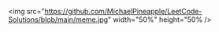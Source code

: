 <img src="https://github.com/MichaelPineapple/LeetCode-Solutions/blob/main/meme.jpg" width="50%" height="50% />
